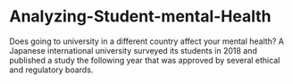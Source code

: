 # Analyzing-Student-mental-Health
Does going to university in a different country affect your mental health? A Japanese international university surveyed its students in 2018 and published a study the following year that was approved by several ethical and regulatory boards.
